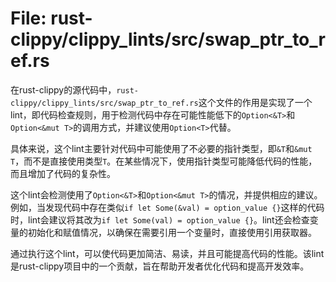 # File: rust-clippy/clippy_lints/src/swap_ptr_to_ref.rs

在rust-clippy的源代码中，`rust-clippy/clippy_lints/src/swap_ptr_to_ref.rs`这个文件的作用是实现了一个lint，即代码检查规则，用于检测代码中存在可能性能低下的`Option<&T>`和`Option<&mut T>`的调用方式，并建议使用`Option<T>`代替。

具体来说，这个lint主要针对代码中可能使用了不必要的指针类型，即`&T`和`&mut T`，而不是直接使用类型`T`。在某些情况下，使用指针类型可能降低代码的性能，而且增加了代码的复杂性。

这个lint会检测使用了`Option<&T>`和`Option<&mut T>`的情况，并提供相应的建议。例如，当发现代码中存在类似`if let Some(&val) = option_value {}`这样的代码时，lint会建议将其改为`if let Some(val) = option_value {}`。lint还会检查变量的初始化和赋值情况，以确保在需要引用一个变量时，直接使用引用获取器。

通过执行这个lint，可以使代码更加简洁、易读，并且可能提高代码的性能。该lint是rust-clippy项目中的一个贡献，旨在帮助开发者优化代码和提高开发效率。

